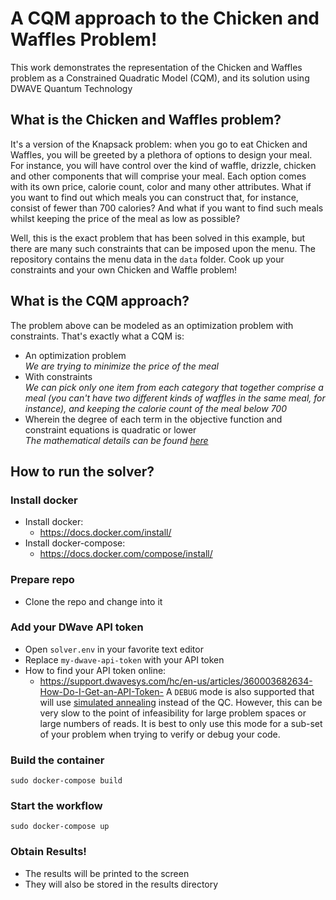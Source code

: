 # A CQM approach to the Chicken and Waffles Problem!
This work demonstrates the representation of the Chicken and Waffles problem as a Constrained Quadratic Model (CQM), and its solution using DWAVE Quantum Technology

## What is the Chicken and Waffles problem?
It's a version of the Knapsack problem: when you go to eat Chicken and Waffles, you will be greeted by a plethora of options to design your meal. For instance, you will have control over the kind of waffle, drizzle, chicken and other components that will comprise your meal. Each option comes with its own price, calorie count, color and many other attributes. What if you want to find out which meals you can construct that, for instance, consist of fewer than 700 calories? And what if you want to find such meals whilst keeping the price of the meal as low as possible?

Well, this is the exact problem that has been solved in this example, but there are many such constraints that can be imposed upon the menu. The repository contains the menu data in the `data` folder. Cook up your constraints and your own Chicken and Waffle problem!

## What is the CQM approach?
The problem above can be modeled as an optimization problem with constraints. That's exactly what a CQM is:
- An optimization problem<br>
*We are trying to minimize the price of the meal*
- With constraints<br>
*We can pick only one item from each category that together comprise a meal (you can't have two different kinds of waffles in the same meal, for instance), and keeping the calorie count of the meal below 700*
- Wherein the degree of each term in the objective function and constraint equations is quadratic or lower<br>
*The mathematical details can be found [here](https://docs.ocean.dwavesys.com/en/stable/concepts/cqm.html)*

## How to run the solver?

### Install docker
- Install docker:
  - https://docs.docker.com/install/
- Install docker-compose:
  - https://docs.docker.com/compose/install/

### Prepare repo
- Clone the repo and change into it

### Add your DWave API token
- Open `solver.env` in your favorite text editor
- Replace `my-dwave-api-token` with your API token
- How to find your API token online:
  - https://support.dwavesys.com/hc/en-us/articles/360003682634-How-Do-I-Get-an-API-Token-
A `DEBUG` mode is also supported that will use [simulated annealing](https://docs.ocean.dwavesys.com/en/stable/overview/cpu.html#using-cpu) instead of the QC.
However, this can be very slow to the point of infeasibility for large problem spaces or large numbers of reads.
It is best to only use this mode for a sub-set of your problem when trying to verify or debug your code.

### Build the container
```
sudo docker-compose build
```

### Start the workflow
```
sudo docker-compose up
```

### Obtain Results!
- The results will be printed to the screen
- They will also be stored in the results directory

